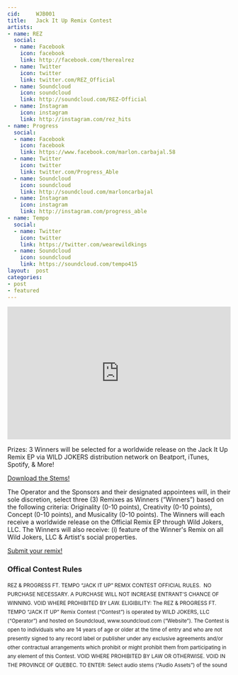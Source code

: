 ```yaml
---
cid:     WJB001
title:   Jack It Up Remix Contest
artists: 
- name: REZ
  social:
  - name: Facebook
    icon: facebook
    link: http://facebook.com/therealrez
  - name: Twitter
    icon: twitter
    link: twitter.com/REZ_Official
  - name: Soundcloud
    icon: soundcloud
    link: http://soundcloud.com/REZ-Official
  - name: Instagram
    icon: instagram
    link: http://instagram.com/rez_hits
- name: Progress
  social:
  - name: Facebook
    icon: facebook
    link: https://www.facebook.com/marlon.carbajal.58
  - name: Twitter
    icon: twitter
    link: twitter.com/Progress_Able
  - name: Soundcloud
    icon: soundcloud
    link: http://soundcloud.com/marloncarbajal
  - name: Instagram
    icon: instagram
    link: http://instagram.com/progress_able
- name: Tempo
  social:
  - name: Twitter
    icon: twitter
    link: https://twitter.com/wearewildkings
  - name: Soundcloud
    icon: soundcloud
    link: https://soundcloud.com/tempo415
layout:  post
categories:
- post
- featured
---
```


<iframe width="100%" height="300" scrolling="no" frameborder="no" src="https://w.soundcloud.com/player/?url=https%3A//api.soundcloud.com/tracks/196351068&amp;auto_play=false&amp;hide_related=false&amp;show_comments=true&amp;show_user=true&amp;show_reposts=false&amp;visual=true"></iframe>

Prizes: 3 Winners will be selected for a worldwide release on the Jack It Up Remix EP via WILD JOKERS distribution network on Beatport, iTunes, Spotify, & More!

<div class="text-center">
<a href="https://drive.google.com/file/d/0Bz6NCcvuziufMXZPX0ZpQjhIelk/view?pli=1" class="btn btn-primary btn-lg">Download the Stems!</a>
</div>

The Operator and the Sponsors and their designated appointees will, in their sole discretion, select three (3) Remixes as Winners (“Winners”) based on the following criteria: Originality (0-10 points), Creativity (0-10 points), Concept (0-10 points), and Musicality (0-10 points). The Winners will each receive a worldwide release on the Official Remix EP through Wild Jokers, LLC. The Winners will also receive: (i) feature of the Winner's Remix on all Wild Jokers, LLC & Artist's social properties.

<div class="text-center">
<a href="https://soundcloud.com/groups/rez-progress-ft-tempo-jack-it-up-remix-contest" class="btn btn-primary btn-lg">Submit your remix!</a>
</div>

### Offical Contest Rules

<div style="height: 200px;
line-height: 20px;
margin-top: 10px;
overflow-x: auto;
overflow-y: auto;">
<small>
REZ & PROGRESS FT. TEMPO “JACK IT UP” REMIX CONTEST OFFICIAL RULES.  NO PURCHASE NECESSARY. A PURCHASE WILL NOT INCREASE ENTRANT’S CHANCE OF WINNING. VOID WHERE PROHIBITED BY LAW. ELIGIBILITY: The REZ & PROGRESS FT. TEMPO “JACK IT UP” Remix Contest (“Contest”) is operated by WILD JOKERS, LLC (“Operator”) and hosted on Soundcloud, www.soundcloud.com (“Website”). The Contest is open to individuals who are 14 years of age or older at the time of entry and who are not presently signed to any record label or publisher under any exclusive agreements and/or other contractual arrangements which prohibit or might prohibit them from participating in any element of this Contest. VOID WHERE PROHIBITED BY LAW OR OTHERWISE. VOID IN THE PROVINCE OF QUEBEC. TO ENTER: Select audio stems (“Audio Assets”) of the sound recording “JACK IT UP” (“Recording”) featuring the performance of the recording artist REZ & PROGRESS FT. TEMPO(“Artist”) which are available for Contest entrants (“Entrant”) to download. The Audio Assets can be modified and/or mixed with original audio files the Entrant creates for the purpose of creating new assets (the “Submission Materials”) using any platform the Entrant chooses. All Remixes (as defined below) must have elements of the Audio Assets. Entrants must submit their final and complete Submission Materials of the Recording (“Remix”) by uploading the Remix to https://soundcloud.com/groups/rez-progress-ft-tempo-jack-it-up-remix-contest ("Website") between March 24th, 2015 and April 30th, 2015 (“Contest Period”). The computer of the Operator is the official timekeeping device for this Contest. In order to download the Audio Assets and to upload a Remix, Entrants must join the soundcloud group. Follow the online instructions at ****BLOG POST LINK**** to register. ENTRY REQUIREMENTS. No purchase is necessary to enter the Contest. By entering a Remix in the Contest, Entrants hereby warrant and represent that the Remix conforms to the Contest Submission Requirements set forth herein. Entrants agree and acknowledge that no compensation will be paid to them for any reason whatsoever including, but not limited to, entering this Contest or creating a Remix. All Remixes must be in the following file formats: MP3, WAV; and Submissions must meet the following requirements (“Submission Requirements”), and failure to abide by the Submission Requirements is grounds for disqualification in Operator’s sole discretion: Remixes must not contain material which is (or promoting activities which are) harmful, threatening, abusive, disparaging, harassing, vulgar, obscene, hateful, pornographic, or libelous or which has other inappropriate content, or is otherwise objectionable as determined by Operator in its sole discretion; Remixes shall not defame, misrepresent or contain disparaging remarks about any persons, products or companies; Remixes shall not contain materials which are not created entirely by Entrant or which are owned by others (including music "samples" other than the Audio Assets provided through the Website); Entrants shall not use the Audio Assets in any manner or for any purpose other than for entering the Contest; and Remixes shall not be in violation of any law. BY ENTERING A REMIX, ENTRANTS ACKNOWLEDGE THAT REMIXES MAY BE POSTED BY OPERATOR, IN OPERATOR’S DISCRETION. Operator reserves the right to, and may or may not, monitor/screen Remixes prior to posting them to the Website. Entrants acknowledge that Operator has no obligation to use or post any Remixes. By submitting a Remix, Entrants warrant and represent that: (a) the Remix is Entrant’s original work; (b) the Remix has not been previously published; (c) the Remix has not previously received awards; (d) the Remix does not infringe upon the copyrights, trademarks, rights of privacy, publicity or other intellectual property or other rights of any person or entity; (e) Entrant has obtained permission from any person whose name, voice or performance is used in the Remix; and (f) exploitation, use, display or performance of the Remix via any form of media, will not infringe the rights of any third parties. Entrants shall indemnify and hold harmless, Operator and Contest Parties from any claims contrary to or in violation of these warranties and representations. GRANT OF RIGHTS: By entering this Contest, Entrants assign away and transfer (as set forth below) any and all rights in the Submission Materials, including any and all Submission Materials created by Entrants but not submitted as a Remix, and the Remixes on a worldwide, perpetual, irrevocable and royalty-free basis, for any and all purposes including, but not limited to, display, public performance, posting for streaming and/or download, making of derivative works, reproduction, distribution, and all other means of exploitation of the Remixes. Entrants agree that the Operator, or a designee of Operator, shall, from inception, own all right, title and interest in each Remix (including, but not limited to, the copyrights in the sound recording) in perpetuity, free from any claims by Entrant or any other person and all such works shall be deemed "works made for hire" for the Operator or such designee. In the event that an Entrant’s Remix cannot be deemed a “work made for hire,” the Entrant agrees to assign away and transfer any and all rights in their Remix to the Operator, or a designee of Operator. Entrants shall have no ownership rights or interest whatsoever in the applicable Remix, and shall not commercially use or exploit the Remix in any manner whatsoever. Entrant is permitted to use the Audio Assets solely for the creation of Submission Materials and Remixes and participation in this Contest. Notwithstanding anything to the contrary above, as between Entrant and the Operator, or a designee of Operator, each of the Entrants shall own the rights to the original elements of such Remixes as are created by that Entrant, when such original elements are separated from the Audio Assets and so long as such original elements do not infringe the Contest Parties rights in the Audio Assets. By entering this Contest, each Entrant agrees: (i) that Contest Parties have the right to use the Entrant’s Remixes and Entrant’s name and likeness in any and all media in and in connection with promotion, publicity, marketing and advertising for and by Contest Parties, and in connection with this Contest or other promotions by Contest Parties as Contest Parties see fit without any further notification or compensation to or of the Entrant; (ii) that Contest Parties shall have no obligation (express or implied) to use any Remixes in any manner and Entrants shall not be entitled to any damages or other relief by reason of Contest Parties use or non-use of a Remixes; (iii) to be bound by these Contest Official Rules; (iv) that Entrants may be contacted by Contest Parties regarding this Contest; and (v) to indemnify and hold Contest Parties harmless from any and all claims, demands, causes of action and judgments (including attorney’s fees, court costs and expert’s fees) arising out of or relating to any breach by Entrant of the terms and conditions of these Contest Official Rules, including any representations and warranties made herein. By entering this Contest, each Entrant agrees to sign and deliver to Contest Parties such documents as Contest Parties may reasonably require to effectuate the rights and obligations granted in these Contest Official Rules. SELECTION OF WINNERS: Remixes will be posted on the Website during the Contest Period; thereby allowing Operators, Artists, and Visitors to listen for their favorite Remixes. The Operator and the Sponsors and their designated appointees will, in their sole discretion, select three (3) Remixes as Winners (“Winners”) based on the following criteria: Originality (0-10 points), Creativity (0-10 points), Concept (0-10 points), and Musicality (0-10 points). The Winners will each receive a worldwide release on the Official Remix EP through Wild Jokers, LLC. The Winners will also receive: (i) feature of the Winner's Remix on all Wild Jokers, LLC & Artist's social properties. Approximate combined retail value of all prizes is Fifty United States Dollars ($50.00 USD). The approximate retail value of the prizes represents Sponsor’s good faith determination. That determination is final and binding and cannot be appealed. If the actual value of the prizes turns out to be less than the stated approximate retail value, the difference will not be awarded in cash. The Winners and Popular Vote Winners (hereinafter collectively referred to as the “Winning Entries”) will be selected between April 30, 2015 and May 10, 2015. The Winning Entries will be posted on the Website on or about May 10, 2015. The Winners may be selected from all the Remix entries. Entrants acknowledge that the Contest Parties shall have no obligations, financial or otherwise, to the Winning Entries, except for those explicitly set forth in these Contest Official Rules. Entrants give the Operator the right to transmit the Winning Entries personal identifying information to the Artist or to other Contest Parties for the purposes of facilitating the award of the contest prizes. Other prizes may be determined at the discretion of the Operator and the Sponsors and their designated appointees. Entrants agree that the Operator has the sole right to decide all matters and disputes arising from this Contest and that all decisions of Operator and the Sponsors are final and binding. GENERAL TERMS: Entrants and Winning Entries are solely responsible for the payment of any taxes on any respective prizes. No cash equivalent or substitution of any prize is offered, except at the sole discretion of the Operator. Prizes are non-transferable, and non-refundable. Prior to the posting or other announcement, any potential Winning Entries will be notified by phone and/or e-mail and each Winning Entry will be required to complete, sign and return a Distribution Agreement with Operator. Each Winning Entry will also be required to send a copy of his/her passport, driver’s license, birth certificate or other official legal or government document, as proof of age and residency. In the event that a Winning Entry is a minor (under the age of 18), then the parents or legal guardian of such minor Winning Entry will be required to sign and return the Distribution Agreement as a condition of such minor Winning Entry being declared a Winning Entry. If a Winning Entry cannot be contacted within five (5) calendar days of first notification attempt; or if the prize notification is returned as undeliverable; or if a Winning Entry rejects his/her prize; or, in the event of noncompliance by a Winning Entry with these Contest Official Rules; or if the Distribution Agreement is not properly executed, then that Winning Entry shall be disqualified as a Winner, as applicable, and shall forfeit the applicable prize(s); in addition, an alternate Entrant may be selected as determined by the Operator and the Contest Parties from all remaining eligible Entrants to replace the disqualified Winning Entry. If a prize, or any portion thereof, cannot be awarded for any reason, such prize will be forfeited. By participating in the Contest, Entrants release Operator, Sponsors, Artist and Contest Parties from any and all claims, damages or liabilities arising from or relating to such Entrant’s participation in the Contest, and agree to resolve any dispute individually, without resort to any class action. By accepting a prize in the Contest, the Winners agree that the Operator, the Artist and Contest Parties shall not be liable for any loss or injury resulting from participation in the Contest, acceptance or use of any prize, or any travel related thereto. The Winner and each Winner grants permission to Operator and those acting under its authority to use his/her name, photograph, voice and/or likeness, for advertising and/or publicity purposes, as well as the Submission in any and all media now known or hereinafter invented without territorial or time limitations and without compensation. If for any reason the Contest is not capable of running as planned, including infection by computer virus, bugs, tampering, unauthorized intervention, fraud, technical failures, or any other causes which corrupt or affect the administration, security, fairness, integrity or proper conduct of the Contest, Operator reserves the right, in its sole discretion, to cancel, modify or terminate the Contest. This Contest is governed by the laws of the state of New Jersey, U.S.A. By entering, Entrants consent to the jurisdiction and venue of the federal, state and local courts located in New Jersey, U.S.A. for the resolution of any disputes. Sponsors reserves the right, in their sole discretion, to substitute a comparable prize of like or greater value for any prize, or to pay any Winner or Popular Vote Winner a cash equivalent (the value of which shall be determined by Sponsors in their sole discretion), for any reason. LIMITATIONS OF LIABILITY AND RELEASE: No liability or responsibility is assumed by Operator, Sponsors, Artist or Contest Parties resulting from Entrants’ participation in or attempt to participate in the Contest or downloading any information in connection with participating in the Contest. No responsibility or liability is assumed by the Operator, Sponsors, Artist or Contest Parties for technical problems or technical malfunction which may affect the operation of the Contest, including but not limited to any of the following occurrences: hardware or software errors; faulty computer, telephone, cable, satellite, network, electronic, wireless or Internet connectivity or other online communication problems; errors or limitations of any Internet service providers, servers, hosts or providers; garbled, jumbled or faulty data transmissions; failure of any e-mail transmissions to be sent to or received; lost, late, delayed or intercepted e-mail transmissions; inaccessibility of the Website, in whole or in part for any reason; traffic congestions on the Internet or the Website; unauthorized human or non-human intervention of the operation of the Contest, including without limitation, unauthorized tampering, hacking, theft, virus, bugs, worms; or destruction of any aspect of the Contest, or loss, miscount, misdirection, inaccessibility or unavailability of an account used in connection with the Contest. Operator and Sponsors are not responsible for any typographical errors in the announcement of prizes or these Contest Official Rules, or any inaccurate or incorrect data contained on the Website. Use of the Website is at Entrant’s own risk. Operator and the Contest Parties are not responsible for any personal injury to Entrant or property damage or losses of any kind which may be sustained to Entrant’s or any other person's computer equipment resulting from participation in the Contest, use of the Website or the download of the Audio Assets or any information from the Website. Operator and Sponsors are not responsible for any attempt by an Entrant or other individual to deliberately damage or undermine the legitimate operation of this Contest, including but not limited to any fraudulent claims, which may be a violation of criminal and civil laws. Should such an attempt be made, Operator reserves the right to seek remedies and damages from any such individual, to the fullest extent permitted by law, including criminal prosecution. Operator’s and Sponsors’ failure to enforce any term of these Contest Official Rules shall not constitute a waiver of that provision. Entrants engaging in any of the foregoing activities may be disqualified in Operator’s sole discretion.  WINNERS LIST: For the names of Winning Entries see ****BLOG POST**** after April 30, 2015. OPERATOR: Wild Jokers, LLC, 144 Mountainside Dr., Randolph, NJ 07869
</small>
</div>